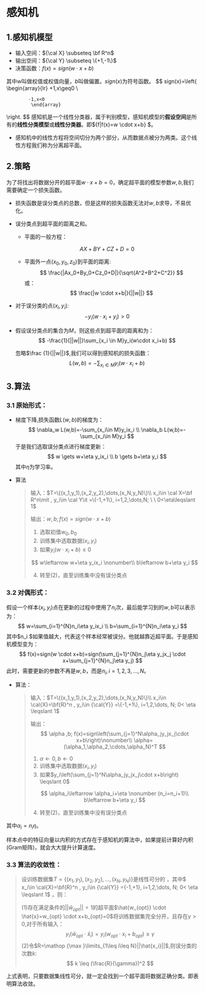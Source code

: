 # 感知机

## 1.感知机模型

- 输入空间：${\cal X} \subseteq \bf R^n$
- 输出空间：${\cal Y} \subseteq \{+1,-1\}$
- 决策函数：$f(x)=sign(w \cdot  x+b)$

其中$w$叫做权值或权值向量，$b$叫做偏置。$sign(x)$为符号函数。
$$
sign(x)=\left\{
             \begin{array}{lr}
          +1,x\geq0 \\

            -1,x<0
             \end{array}
\right.
$$
感知机是一个线性分类器，属于判别模型，感知机模型的**假设空间**是所有的**线性分类模型**或**线性分类器**。即$\{f|f(x)=w \cdot x+b\} $。

- 感知机中的线性方程将空间切分为两个部分，从而数据点被分为两类。这个线性方程我们称为分离超平面。

## 2.策略

为了将找出将数据分开的超平面$w\cdot x+b=0$，确定超平面的模型参数$w,b$,我们需要确定一个损失函数。

- 损失函数是误分类点的总数，但是这样的损失函数无法对$w,b$求导，不易优化。

- 误分类点到超平面的距离之和。

  - 平面的一般方程：

  $$
  AX+BY+CZ+D=0
  $$

  

  - 平面外一点$(x_0,y_0,z_0)$到平面的距离:
    $$
    \frac{|Ax_0+By_0+Cz_0+D|}{\sqrt{A^2+B^2+C^2}}
    $$
    或：
    $$
    \frac{|w \cdot x+b|}{||w||}
    $$

- 对于误分类的点$(x_i,y_i)$:
  $$
  -y_i(w \cdot x_i+y_i)>0
  $$

- 假设误分类点的集合为$M$，则这些点到超平面的距离和为：
  $$
  -\frac{1}{||w||}\sum_{x_i \in M}y_i(w\cdot x_i+b)
  $$
  

  忽略$\frac {1}{||w||}$,我们可以得到感知机的损失函数：
  $$
  L(w,b)=-\sum_{x_i \in M}y_i(w\cdot x_i+b)
  $$
  

##  3.算法

### 3.1 原始形式：

- 梯度下降,损失函数$L(w,b)$的梯度为：
  $$
  \nabla_w L(w,b)=-\sum_{x_i\in M}y_ix_i \\
  \nabla_b L(w,b)=-\sum_{x_i\in M}y_i 
  $$
  于是我们选取误分类点进行梯度更新：
  $$
  w \gets w+\eta y_ix_i \\
  b \gets b+\eta y_i
  $$
  其中$\eta$为学习率。

- 算法

  >输入：$T=\{(x_1,y_1),(x_2,y_2),\dots,(x_N,y_N)\}\\ x_i\in \cal X=\bf R^n\mit , y_i\in \cal Y\it =\{-1,+1\}, i=1,2,\dots,N; \ \ 0<\eta\leqslant 1$
  >
  >输出：$w,b;f(x)=sign(w\cdot x+b)$
  >
  >1. 选取初值$w_0,b_0$
  >2. 训练集中选取数据$(x_i,y_i)$
  >3. 如果$y_i(w\cdot x_i+b)\leqslant 0$
  >
  >$$
  >w\leftarrow w+\eta y_ix_i \nonumber\\
  >b\leftarrow b+\eta y_i
  >$$
  >
  >4. 转至(2)，直至训练集中没有误分类点

### 3.2 对偶形式：

假设一个样本$(x_i,y_i)$点在更新的过程中使用了$n_i$次，最后能学习到的$w,b$可以表示为：
$$
w=\sum_{i=1}^{N}n_i\eta y_ix_i \\
b=\sum_{i=1}^{N}n_i\eta y_i
$$
其中$n_i $如果值越大，代表这个样本经常被误分。他就越靠近超平面。于是感知机模型变为：
$$
f(x)=sign(w \cdot x+b)=sign(\sum_{j=1}^{N}n_j\eta y_jx_j \cdot x+\sum_{j=1}^{N}n_j\eta y_j)
$$
此时，需要更新的参数不再是$w,b$，而是$n_i,i=1,2,3,...,N$。

- 算法：

  >输入：$T=\{(x_1,y_1),(x_2,y_2),\dots,(x_N,y_N)\}\\ x_i\in \cal{X}=\bf{R}^n , y_i\in {\cal{Y}} =\{-1,+1\}, i=1,2,\dots, N; 0< \eta \leqslant 1$
  >
  >输出：
  >$$
  >\alpha ,b; f(x)=sign\left(\sum_{j=1}^N\alpha_jy_jx_j\cdot x+b\right)\nonumber\\
  >\alpha=(\alpha_1,\alpha_2,\cdots,\alpha_N)^T
  >$$
  >
  >1. $\alpha \leftarrow 0,b\leftarrow 0$
  >2. 训练集中选取数据$(x_i,y_i)$
  >3. 如果$y_i\left(\sum_{j=1}^N\alpha_jy_jx_j\cdot x+b\right) \leqslant 0$
  >
  >$$
  >\alpha_i\leftarrow \alpha_i+\eta \nonumber (n_i=n_i+1)\\
  >b\leftarrow b+\eta y_i
  >$$
  >
  >4. 转至(2)，直至训练集中没有误分类点

其中$\alpha _i=n_i \eta$。

样本点中的特征向量以内积的方式存在于感知机的算法中，如果提前计算好内积(Gram矩阵)，就会大大提升计算速度。

### 3.3 算法的收敛性：

>设训练数据集$T=\{(x_1,y_1),(x_2,y_2),\dots,(x_N,y_N)\}$是线性可分的 ，其中$ x_i\in \cal{X}=\bf{R}^n , y_i\in {\cal{Y}} =\{-1,+1\}, i=1,2,\dots, N; 0< \eta \leqslant 1$ ，则：
>
>(1)存在满足条件的$||\hat{w}_{opt}||=1$的超平面$\hat{w_{opt}} \cdot \hat{x}=w_{opt} \cdot x+b_{opt}=0$将训练数据集完全分开，且存在$\gamma>0$,对于所有输入：
>$$
>y_i(\hat{w}_{opt} \cdot \hat{x}_{i})=y_i(w_{opt} \cdot x_i +b_{opt}) \geq \gamma
>$$
>(2)令$R=\mathop {\max }\limits_{1\leq i\leq N}||\hat{x_i}||$,则误分类的次数$k$:
>$$
>k \leq (\frac{R}{\gamma})^2
>$$

上式表明，只要数据集线性可分，就一定会找到一个超平面将数据正确分类。即表明算法收敛。